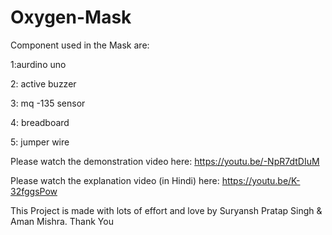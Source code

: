 # Oxygen-Mask

Component used in the Mask are:

1:aurdino uno

2: active buzzer

3: mq -135 sensor

4: breadboard

5: jumper wire





Please watch the demonstration video here: https://youtu.be/-NpR7dtDIuM 

Please watch the explanation video (in Hindi) here: https://youtu.be/K-32fggsPow 




This Project is made with lots of effort and love by Suryansh Pratap Singh & Aman Mishra.
Thank You
